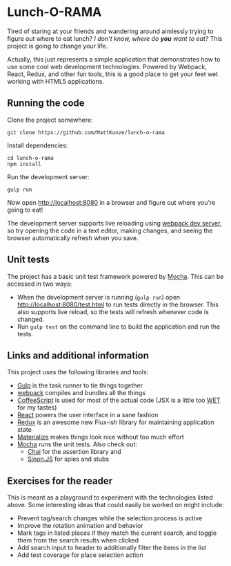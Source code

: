 # Lunch-O-RAMA

Tired of staring at your friends and wandering around aimlessly trying to
figure out where to eat lunch? *I don't know, where do __you__ want to eat?*
This project is going to change your life.

Actually, this just represents a simple application that demonstrates how
to use some cool web development technologies. Powered by Webpack, React,
Redux, and other fun tools, this is a good place to get your feet wet working
with HTML5 applications.

## Running the code

Clone the project somewhere:

```
git clone https://github.com/MattKunze/lunch-o-rama
```

Install dependencies:

```
cd lunch-o-rama
npm install
```

Run the development server:

```
gulp run
```

Now open [http://localhost:8080](http://localhost:8080) in a browser and figure
out where you're going to eat!

The development server supports live reloading using [webpack dev server](http://webpack.github.io/docs/webpack-dev-server.html), so try opening
the code in a text editor, making changes, and seeing the browser automatically
refresh when you save.

## Unit tests

The project has a basic unit test framework powered by
[Mocha](http://mochajs.org). This can be accessed in two ways:

* When the development server is running (`gulp run`) open
  [http://localhost:8080/test.html](http://localhost:8080/test.html) to run tests
  directly in the browser. This also supports live reload, so the tests will
  refresh whenever code is changed.
* Run `gulp test` on the command line to build the application and run the
  tests.

## Links and additional information

This project uses the following libraries and tools:

* [Gulp](http://gulpjs.com/) is the task runner to tie things together
* [webpack](http://webpack.github.io/) compiles and bundles all the things
* [CoffeeScript](http://coffeescript.org/) is used for most of the actual code
  (JSX is a little too [WET](https://en.wikipedia.org/wiki/Don%27t_repeat_yourself)
  for my tastes)
* [React](https://facebook.github.io/react/) powers the user interface in a sane
  fashion
* [Redux](https://github.com/gaearon/redux) is an awesome new Flux-ish library
  for maintaining application state
* [Materialize](http://materializecss.com/) makes things look nice without too
  much effort
* [Mocha](http://mochajs.org) runs the unit tests. Also check out:
  * [Chai](http://chaijs.com/) for the assertion library and
  * [Sinon.JS](http://sinonjs.org/) for spies and stubs

## Exercises for the reader

This is meant as a playground to experiment with the technologies listed above.
Some interesting ideas that could easily be worked on might include:

* Prevent tag/search changes while the selection process is active
* Improve the rotation animation and behavior
* Mark tags in listed places if they match the current search, and toggle them
  from the search results when clicked
* Add search input to header to additionally filter the items in the list
* Add test coverage for place selection action

